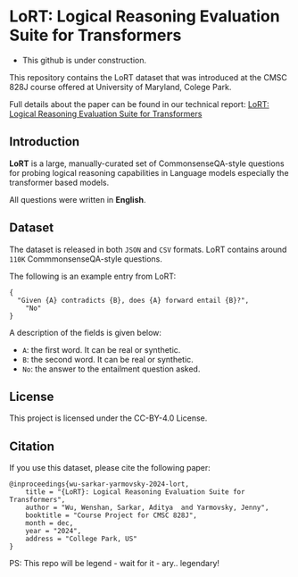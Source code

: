 # LoRT: Logical Reasoning Evaluation Suite for Transformers

* This github is under construction.

This repository contains the LoRT dataset that was introduced at the CMSC 828J course offered at University of Maryland, Colege Park.

Full details about the paper can be found in our technical report: [LoRT: Logical Reasoning Evaluation Suite for Transformers]()

## Introduction
**LoRT** is a large, manually-curated set of CommonsenseQA-style questions for probing logical reasoning capabilities in Language models especially the transformer based models. 

All questions were written in **English**.

## Dataset
The dataset is released in both `JSON` and `CSV` formats. LoRT contains around `110K` CommmonsenseQA-style questions. 

The following is an example entry from LoRT:
```
{
  "Given {A} contradicts {B}, does {A} forward entail {B}?",
    "No"
}
```
A description of the fields is given below:
* `A`: the first word. It can be real or synthetic.
* `B`: the second word. It can be real or synthetic.
* `No`: the answer to the entailment question asked.
## License
This project is licensed under the CC-BY-4.0 License.
## Citation
If you use this dataset, please cite the following paper:
```
@inproceedings{wu-sarkar-yarmovsky-2024-lort,
    title = "{LoRT}: Logical Reasoning Evaluation Suite for Transformers",
    author = "Wu, Wenshan, Sarkar, Aditya  and Yarmovsky, Jenny",
    booktitle = "Course Project for CMSC 828J",
    month = dec,
    year = "2024",
    address = "College Park, US"
}
```
PS: This repo will be legend - wait for it - ary.. legendary!
